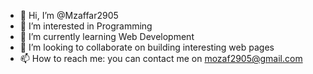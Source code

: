 - 👋 Hi, I’m @Mzaffar2905
- 👀 I’m interested in Programming
- 🌱 I’m currently learning Web Development
- 💞️ I’m looking to collaborate on building interesting web pages
- 📫 How to reach me: you can contact me on mozaf2905@gmail.com

<!---
Mzaffar2905/Mzaffar2905 is a ✨ special ✨ repository because its `README.md` (this file) appears on your GitHub profile.
You can click the Preview link to take a look at your changes.
--->
